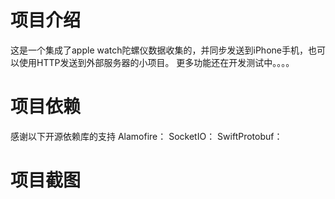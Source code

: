 #  项目介绍
这是一个集成了apple watch陀螺仪数据收集的，并同步发送到iPhone手机，也可以使用HTTP发送到外部服务器的小项目。
更多功能还在开发测试中。。。。


# 项目依赖
感谢以下开源依赖库的支持
Alamofire：
SocketIO：
SwiftProtobuf：



# 项目截图

